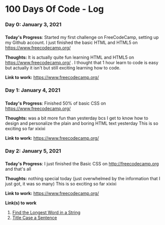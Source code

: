 # 100 Days Of Code - Log

### Day 0: January 3, 2021
#####
**Today's Progress**: Started my first challenge on FreeCodeCamp, setting up my Github account. I just finished the basic HTML and HTML5 on https://www.freecodecamp.org/

**Thoughts:** It is actually quite fun learning HTML and HTML5 on https://www.freecodecamp.org/ . I thought that 1 hour learn to code is easy but actually it isn't but still exciting learning how to code. 

**Link to work:** https://www.freecodecamp.org/

### Day 1: January 4, 2021
#####
**Today's Progress**: Finished 50% of basic CSS on https://www.freecodecamp.org/

**Thoughts:** was a bit more fun than yesterday bcs I get to know how to design and personalize the plain and boring HTML text yesterday
This is so exciting so far xixixi

**Link to work:** https://www.freecodecamp.org/

### Day 2: January 5, 2021
#####
**Today's Progress**: I just finished the Basic CSS on http://freecodecamp.org and that's all

**Thoughts:** nothing special today (just overwhelmed by the information that I just got, it was so many)
This is so exciting so far xixixi

**Link to work:** https://www.freecodecamp.org/

**Link(s) to work**
1. [Find the Longest Word in a String](https://www.freecodecamp.com/challenges/find-the-longest-word-in-a-string)
2. [Title Case a Sentence](https://www.freecodecamp.com/challenges/title-case-a-sentence)
